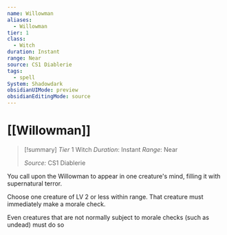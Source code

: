 ```yaml
---
name: Willowman
aliases:
  - Willowman
tier: 1
class:
  - Witch
duration: Instant
range: Near
source: CS1 Diablerie
tags:
  - spell
System: Shadowdark
obsidianUIMode: preview
obsidianEditingMode: source
---
```








 # [[Willowman]]

>[!summary]
> *Tier* 1
> Witch
> *Duration*: Instant
> *Range*: Near
> 
> *Source:* CS1 Diablerie

You call upon the Willowman to appear in one creature's mind, filling it with supernatural terror. 

Choose one creature of LV 2 or less within range. That creature must immediately make a morale check. 

Even creatures that are not normally subject to morale checks (such as undead) must do so


